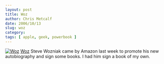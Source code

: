 ```yaml
---
layout: post
title: Woz
author: Chris Metcalf
date: 2006/10/13
slug: woz
category: 
tags: [ apple, geek, powerbook ]
---
```


<a href="http://www.flickr.com/photos/chrismetcalf/268354723/" title="Woz"><img src="http://static.flickr.com/114/268354723_c74b6021f8.jpg" alt="Woz" class="flickrphoto" /></a>
<a href="http://www.flickr.com/photos/chrismetcalf/268354723/" class="photocaption">Woz</a>
Steve Wozniak came by Amazon last week to promote his new autobiography and sign some books. I had him sign a book of my own.
